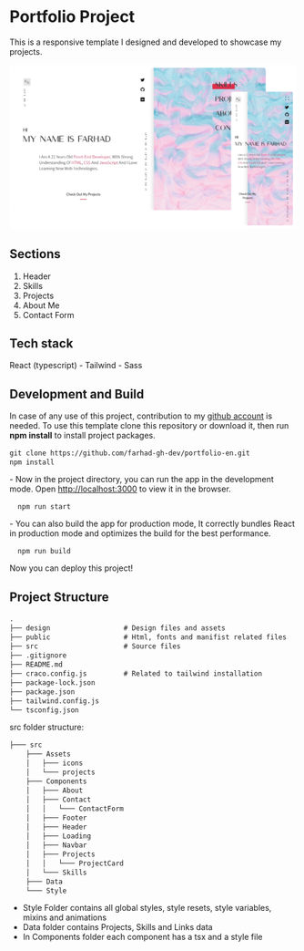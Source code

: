 # Portfolio Project

This is a responsive template I designed and developed to showcase my projects.

![enter image description here](https://raw.githubusercontent.com/farhad-gh-dev/portfolio-en/master/src/Assets/screenshots.png)

## Sections

1.  Header
2.  Skills
3.  Projects
4.  About Me
5.  Contact Form

## Tech stack

React (typescript) - Tailwind - Sass

## Development and Build

In case of any use of this project, contribution to my [github account](https://github.com/farhad-gh-dev) is needed. To use this template clone this repository or download it, then run **npm install** to install project packages.

    git clone https://github.com/farhad-gh-dev/portfolio-en.git
    npm install

\-
Now in the project directory, you can run the app in the development mode.
Open [http://localhost:3000](http://localhost:3000/) to view it in the browser.

      npm run start

\-
You can also build the app for production mode, It correctly bundles React in production mode and optimizes the build for the best performance.

      npm run build

Now you can deploy this project!

## Project Structure

    .
    ├── design                  # Design files and assets
    ├── public                  # Html, fonts and manifist related files
    ├── src                     # Source files
    ├── .gitignore
    ├── README.md
    ├── craco.config.js         # Related to tailwind installation
    ├── package-lock.json
    ├── package.json
    ├── tailwind.config.js
    └── tsconfig.json

src folder structure:

    ├─── src
        ├─── Assets
        │   ├─── icons
        │   └─── projects
        ├─── Components
        │   ├─── About
        │   ├─── Contact
        │   │   └─── ContactForm
        │   ├─── Footer
        │   ├─── Header
        │   ├─── Loading
        │   ├─── Navbar
        │   ├─── Projects
        │   │   └─── ProjectCard
        │   └─── Skills
        ├─── Data
        └─── Style

- Style Folder contains all global styles, style resets, style variables, mixins and animations
- Data folder contains Projects, Skills and Links data
- In Components folder each component has a tsx and a style file
